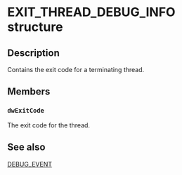# EXIT_THREAD_DEBUG_INFO structure

## Description

Contains the exit code for a terminating thread.

## Members

### `dwExitCode`

The exit code for the thread.

## See also

[DEBUG_EVENT](https://learn.microsoft.com/windows/desktop/api/minwinbase/ns-minwinbase-debug_event)